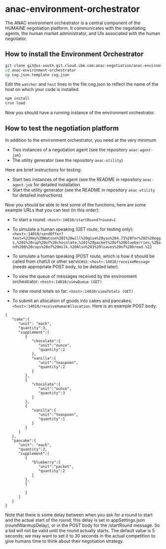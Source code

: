 # anac-environment-orchestrator
The ANAC environment orchestrator is a central component of the HUMAINE negotiation platform. It communicates with the negotiating agents, the human market administrator, and UIs associated with the human negotiator.

How to install the Environment Orchestrator
----

```sh
git clone git@us-south.git.cloud.ibm.com:anac-negotiation/anac-environment-orchestrator.git
cd anac-environment-orchestrator
cp cog.json.template cog.json
```

Edit the `watcher` and `host` lines in the file cog.json to reflect the name of the host on which your code is installed.

```sh
npm install
crun load
```

Now you should have a running instance of the environment orchestrator.

How to test the negotiation platform
----

In addition to the environment orchestrator, you need at the very minimum
- Two instances of a negotiation agent (see the repository `anac-agent-jok`)
- The utility generator (see the repository `anac-utility`)

Here are brief instructions for testing:
- Start two instances of the agent (see the README in repository `anac-agent-jok` for detailed installation
- Start the utility generator (see the README in repository `anac-utility` for detailed instructions)

Now you should be able to test some of the functions; here are some example URLs
that you can test (in this order):

- To start a round: `<host>:14010/startRound?round=1`

- To simulate a human speaking (GET route, for testing only): `<host>:14010/sendOffer?text=%22Hey%20Watson%20I%20will%20give%20you%204.75%20for%202%20eggs,%201%20cup%20of%20chocolate,%201%20packet%20of%20blueberries,%20and%208%20cups%20of%20milk.%20Also%203%20loaves%20of%20bread.%22`

- To simulate a human speaking (POST route, which is how it should be called from chatUI or other services): `<host>:14010/receiveMessage` (needs appropriate POST body, to be detailed later).

- To view the queue of messages received by the environment orchestrator: `<host>:14010/viewQueue (GET)`

- To view round totals so far: `<host>:14010/viewTotals (GET)`

- To submit an allocation of goods into cakes and pancakes: `<host>:14010/receiveHumanAllocation`. Here is an example POST body:

```
{
   "cake":{
      "unit": "each",
      "quantity":3,
      "supplement":[
         {
            "chocolate":{
               "unit":"ounce",
               "quantity":2
            },
            "vanilla":{
               "unit":"teaspoon",
               "quantity":2
            }
         },
         {
            "chocolate":{
               "unit":"ounce",
               "quantity":3
            }
         },
         {
            "vanilla":{
               "unit":"teaspoon",
               "quantity":1
            }
         }
      ]
   },
   "pancake":{
      "unit": "each",
      "quantity":2,
      "supplement":[
         {
            "blueberry":{
               "unit":"packet",
               "quantity":2
            }
         },
         {

         }
      ]
   }
}
```

Note that there is some delay between when you ask for a round to start and the actual start of the round; this delay is set in appSettings.json (roundWarmupDelay), or in the POST body for the /startRound message. So a bid will not be valid until the round actually starts. The default value is 5 seconds; we may want to set it to 30 seconds in the actual competition to give humans time to think about their negotiation strategy. 